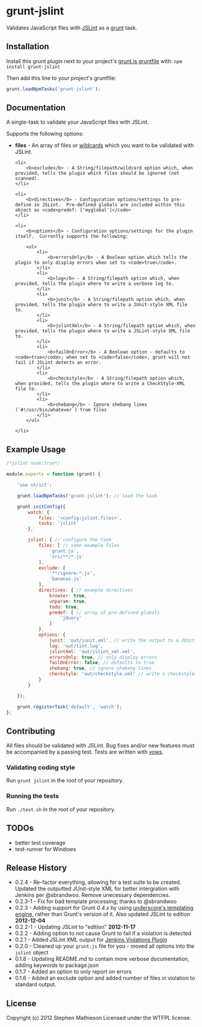 # grunt-jslint

Validates JavaScript files with [JSLint](https://github.com/douglascrockford/JSLint) as a [grunt](https://github.com/cowboy/grunt) task.

## Installation
Install this grunt plugin next to your project's [grunt.js gruntfile][getting_started] with: `npm install grunt-jslint`

Then add this line to your project's gruntfile:

```javascript
grunt.loadNpmTasks('grunt-jslint');
```

[npm_registry_page]: http://search.npmjs.org/#/grunt-jslint
[grunt]: https://github.com/cowboy/grunt
[getting_started]: https://github.com/cowboy/grunt/blob/master/docs/getting_started.md

## Documentation

A single-task to validate your JavaScript files with JSLint.

Supports the following options:


<ul>
	<li>
		<b>files</b> - An array of files or <a href="https://github.com/gruntjs/grunt/blob/master/docs/api_file.md#file-lists-and-wildcards">wildcards</a> which you want to be validated with JSLint.
	</li>

	<li>
		<b>exclude</b> - A String/filepath/wildcard option which, when provided, tells the plugin which files should be ignored (not scanned).
	</li>

	<li>
		<b>directives</b> - Configuration options/settings to pre-define in JSLint.  Pre-defined globals are included within this object as <code>predef: ['myglobal']</code>
	</li>

	<li>
		<b>options</b> - Configuration options/settings for the plugin itself.  Currently supports the following:

		<ul>
			<li>
				<b>errorsOnly</b> - A Boolean option which tells the plugin to only display errors when set to <code>true</code>.
			</li>
			<li>
				<b>log</b> - A String/filepath option which, when provided, tells the plugin where to write a verbose log to.
			</li>
			<li>
				<b>junit</b> - A String/filepath option which, when provided, tells the plugin where to write a JUnit-style XML file to.
			</li>
			<li>
				<b>jslintXml</b> - A String/filepath option which, when provided, tells the plugin where to write a JSLint-style XML file to.
			</li>
			<li>
				<b>failOnError</b> - A Boolean option - defaults to <code>true</code>; when set to <code>false</code>, grunt will not fail if JSLint detects an error.
			</li>
			<li>
				<b>checkstyle</b> - A String/filepath option which, when provided, tells the plugin where to write a CheckStyle-XML file to.
			</li>
			<li>
				<b>shebang</b> - Ignore shebang lines (`#!/usr/bin/whatever`) from files
			</li>
		</ul>

	</li>
</ul>


## Example Usage
```javascript
/*jslint node:true*/

module.exports = function (grunt) {

	'use strict';

	grunt.loadNpmTasks('grunt-jslint'); // load the task

	grunt.initConfig({
		watch: {
			files: '<config:jslint.files>',
			tasks: 'jslint'
		},

		jslint: { // configure the task
			files: [ // some example files
				'grunt.js',
				'src/**/*.js'
			],
			exclude: [
				'**/ignore-*.js',
				'bananas.js'
			],
			directives: { // example directives
				browser: true,
				unparam: true,
				todo: true,
				predef: [ // array of pre-defined globals
					'jQuery'
				]
			},
			options: {
				junit: 'out/junit.xml', // write the output to a JUnit XML
				log: 'out/lint.log',
				jslintXml: 'out/jslint_xml.xml',
				errorsOnly: true, // only display errors
				failOnError: false, // defaults to true
				shebang: true, // ignore shebang lines
				checkstyle: 'out/checkstyle.xml' // write a checkstyle-XML
			}
		}

	});

	grunt.registerTask('default', 'watch');
};
```

## Contributing

All files should be validated with JSLint.  Bug fixes and/or new features must be accompanied by a passing test.  Tests are written with [vows](http://vowsjs.org/).

### Validating coding style

Run `grunt jslint` in the root of your repository.

### Running the tests

Run `./test.sh` in the root of your repository.

## TODOs

- better test coverage
- test-runner for Windows

## Release History
* 0.2.4 - Re-factor everything, allowing for a test suite to be created.  Updated the outputted JUnit-style XML for better intergration with Jenkins per @sbrandwoo.  Remove unecessary dependencies.
* 0.2.3-1 - Fix for bad template processing; thanks to @sbrandwoo
* 0.2.3 - Adding support for Grunt *0.4.x* by using [underscore's templating engine](http://underscorejs.org/#template), rather than Grunt's version of it.  Also updated JSLint to edition **2012-12-04**
* 0.2.2-1 - Updating JSLint to "edition" **2012-11-17**
* 0.2.2 - Adding option to not cause Grunt to fail if a violation is detected
* 0.2.1 - Added JSLint XML output for [Jenkins Violations Plugin](https://github.com/jenkinsci/violations-plugin)
* 0.2.0 - Cleaned up your `grunt.js` file for you - moved all options into the `jslint` object
* 0.1.8 - Updating README.md to contain more verbose documentation, adding keywords to package.json
* 0.1.7 - Added an option to only report on errors
* 0.1.6 - Added an exclude option and added number of files in violation to standard output.

## License
Copyright (c) 2012 Stephen Mathieson
Licensed under the WTFPL license.
